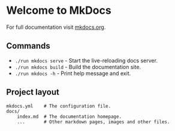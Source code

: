 # Welcome to MkDocs

For full documentation visit [mkdocs.org](https://www.mkdocs.org).

## Commands

* `./run mkdocs serve` - Start the live-reloading docs server.
* `./run mkdocs build` - Build the documentation site.
* `./run mkdocs -h` - Print help message and exit.

## Project layout

    mkdocs.yml    # The configuration file.
    docs/
        index.md  # The documentation homepage.
        ...       # Other markdown pages, images and other files.
